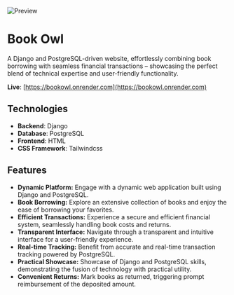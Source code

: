 ![Preview](https://i.ibb.co/Fx2tdVg/image.png)

# Book Owl
A Django and PostgreSQL-driven website, effortlessly combining book borrowing with seamless financial transactions – showcasing the perfect blend of technical expertise and user-friendly functionality.

**Live**: [https://bookowl.onrender.com](https://bookowl.onrender.com)

## Technologies
- **Backend**: Django
- **Database**: PostgreSQL
- **Frontend**: HTML
- **CSS Framework**: Tailwindcss


## Features
- **Dynamic Platform:** Engage with a dynamic web application built using Django and PostgreSQL.
- **Book Borrowing:** Explore an extensive collection of books and enjoy the ease of borrowing your favorites.
- **Efficient Transactions:** Experience a secure and efficient financial system, seamlessly handling book costs and returns.
- **Transparent Interface:** Navigate through a transparent and intuitive interface for a user-friendly experience.
- **Real-time Tracking:** Benefit from accurate and real-time transaction tracking powered by PostgreSQL.
- **Practical Showcase:** Showcase of Django and PostgreSQL skills, demonstrating the fusion of technology with practical utility.
- **Convenient Returns:** Mark books as returned, triggering prompt reimbursement of the deposited amount.
